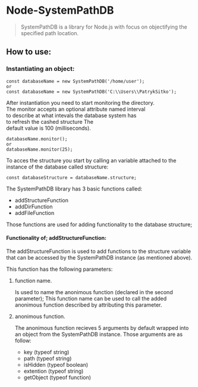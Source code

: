 # Node-SystemPathDB

> SystemPathDB is a library for Node.js with focus on objectifying the specified path location.

## How to use:

### Instantiating an object:

    const databaseName = new SystemPathDB('/home/user');
    or
    const databaseName = new SystemPathDB('C:\\Users\\PatrykSitko');

After instantiation you need to start monitoring the directory.
<br>
The monitor accepts an optional attribute named interval
<br>
to describe at what intevals the database system has
<br>
to refresh the cashed structure The
<br>
default value is 100 (milliseconds).

    databaseName.monitor();
    or
    databaseName.monitor(25);

To acces the structure you start by calling an variable attached to the instance of the database called structure:

    const databaseStructure = databaseName.structure;

The SystemPathDB library has 3 basic functions called:

- addStructureFunction
- addDirFunction
- addFileFunction

Those functions are used for adding functionality to the database structure;

#### Functionality of; addStructureFunction:

The addStructureFunction is used to add functions to the structure variable that can be accessed by the SystemPathDB instance (as mentioned above).

This function has the following parameters:

1. function name.

   Is used to name the anonimous function (declared in the second parameter); This function name can be used to call the added anonimous function described by attributing this parameter.

2. anonimous function.

   The anonimous function recieves 5 arguments by default wrapped into an object from the SystemPathDB instance. Those arguments are as follow:

   - key (typeof string)
   - path (typeof string)
   - isHidden (typeof boolean)
   - extention (typeof string)
   - getObject (typeof function)
